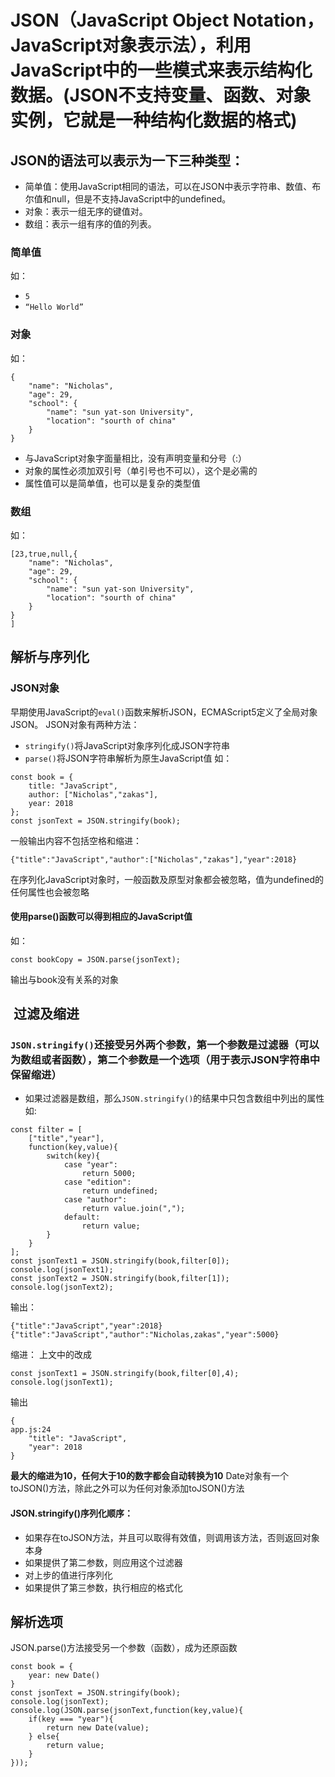 # JSON（JavaScript Object Notation，JavaScript对象表示法），利用JavaScript中的一些模式来表示结构化数据。(JSON不支持变量、函数、对象实例，它就是一种结构化数据的格式)
## JSON的语法可以表示为一下三种类型：
- 简单值：使用JavaScript相同的语法，可以在JSON中表示字符串、数值、布尔值和null，但是不支持JavaScript中的undefined。
- 对象：表示一组无序的键值对。
- 数组：表示一组有序的值的列表。
### 简单值
如：
- ```5```
- ```“Hello World”```
### 对象
如：
```
{
    "name": "Nicholas",
    "age": 29,
    "school": {
        "name": "sun yat-son University",
        "location": "sourth of china"
    }
}
```
- 与JavaScript对象字面量相比，没有声明变量和分号（:）
- 对象的属性必须加双引号（单引号也不可以），这个是必需的
- 属性值可以是简单值，也可以是复杂的类型值
### 数组
如：
```
[23,true,null,{
    "name": "Nicholas",
    "age": 29,
    "school": {
        "name": "sun yat-son University",
        "location": "sourth of china"
    }
}
]
```
## 解析与序列化
### JSON对象
早期使用JavaScript的```eval()```函数来解析JSON，ECMAScript5定义了全局对象JSON。
JSON对象有两种方法：
- ```stringify()```将JavaScript对象序列化成JSON字符串
- ```parse()```将JSON字符串解析为原生JavaScript值
如：
```
const book = {
    title: "JavaScript",
    author: ["Nicholas","zakas"],
    year: 2018
};
const jsonText = JSON.stringify(book);
```
一般输出内容不包括空格和缩进：
```
{"title":"JavaScript","author":["Nicholas","zakas"],"year":2018}
```
在序列化JavaScript对象时，一般函数及原型对象都会被忽略，值为undefined的任何属性也会被忽略
#### 使用parse()函数可以得到相应的JavaScript值
如：
```
const bookCopy = JSON.parse(jsonText);
```
输出与book没有关系的对象
##  过滤及缩进
### ```JSON.stringify()```还接受另外两个参数，第一个参数是过滤器（可以为数组或者函数），第二个参数是一个选项（用于表示JSON字符串中保留缩进）
- 如果过滤器是数组，那么```JSON.stringify()```的结果中只包含数组中列出的属性
如:
```
const filter = [
    ["title","year"],
    function(key,value){
        switch(key){
            case "year":
                return 5000;
            case "edition":
                return undefined;
            case "author":
                return value.join(",");
            default:
                return value;
        }
    }
];
const jsonText1 = JSON.stringify(book,filter[0]); 
console.log(jsonText1);
const jsonText2 = JSON.stringify(book,filter[1]); 
console.log(jsonText2);
```
输出：
```
{"title":"JavaScript","year":2018}
{"title":"JavaScript","author":"Nicholas,zakas","year":5000}
```
缩进：
上文中的改成
```
const jsonText1 = JSON.stringify(book,filter[0],4); 
console.log(jsonText1);
```
输出
```
{
app.js:24
    "title": "JavaScript",
    "year": 2018
}
```
**最大的缩进为10，任何大于10的数字都会自动转换为10**
Date对象有一个toJSON()方法，除此之外可以为任何对象添加toJSON()方法
#### JSON.stringify()序列化顺序：
- 如果存在toJSON方法，并且可以取得有效值，则调用该方法，否则返回对象本身
- 如果提供了第二参数，则应用这个过滤器
- 对上步的值进行序列化
- 如果提供了第三参数，执行相应的格式化
## 解析选项
JSON.parse()方法接受另一个参数（函数），成为还原函数
```
const book = {
    year: new Date()
}
const jsonText = JSON.stringify(book);
console.log(jsonText);
console.log(JSON.parse(jsonText,function(key,value){
    if(key === "year"){
        return new Date(value);
    } else{
        return value;
    }
}));
```
